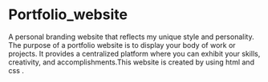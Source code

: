 # Portfolio_website
A personal branding website that reflects my unique style and personality. The purpose of a portfolio website is to display your body of work or projects. It provides a centralized platform where you can exhibit your skills, creativity, and accomplishments.This website is created by using html and css .
